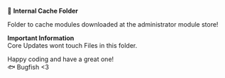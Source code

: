 📁 **Internal Cache Folder**

Folder to cache modules downloaded at the administrator module store!

**Important Information**  
Core Updates wont touch Files in this folder.

Happy coding and have a great one!  
🐟 Bugfish <3